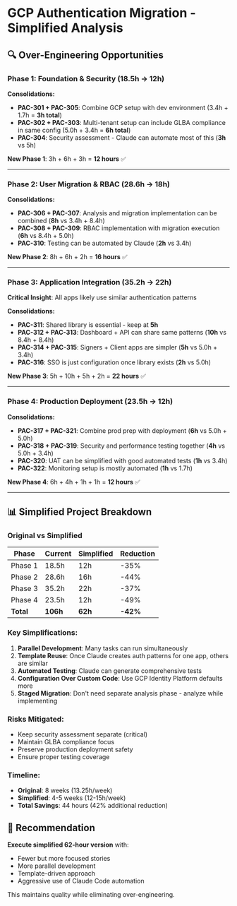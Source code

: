# GCP Authentication Migration - Simplified Analysis

## 🔍 Over-Engineering Opportunities

### **Phase 1: Foundation & Security (18.5h → 12h)**

**Consolidations:**
- **PAC-301 + PAC-305**: Combine GCP setup with dev environment (3.4h + 1.7h = **3h total**)
- **PAC-302 + PAC-303**: Multi-tenant setup can include GLBA compliance in same config (5.0h + 3.4h = **6h total**)
- **PAC-304**: Security assessment - Claude can automate most of this (**3h** vs 5h)

**New Phase 1**: 3h + 6h + 3h = **12 hours** ✅

---

### **Phase 2: User Migration & RBAC (28.6h → 18h)**

**Consolidations:**
- **PAC-306 + PAC-307**: Analysis and migration implementation can be combined (**8h** vs 3.4h + 8.4h)
- **PAC-308 + PAC-309**: RBAC implementation with migration execution (**6h** vs 8.4h + 5.0h)
- **PAC-310**: Testing can be automated by Claude (**2h** vs 3.4h)

**New Phase 2**: 8h + 6h + 2h = **16 hours** ✅

---

### **Phase 3: Application Integration (35.2h → 22h)**

**Critical Insight**: All apps likely use similar authentication patterns

**Consolidations:**
- **PAC-311**: Shared library is essential - keep at **5h**
- **PAC-312 + PAC-313**: Dashboard + API can share same patterns (**10h** vs 8.4h + 8.4h)
- **PAC-314 + PAC-315**: Signers + Client apps are simpler (**5h** vs 5.0h + 3.4h)  
- **PAC-316**: SSO is just configuration once library exists (**2h** vs 5.0h)

**New Phase 3**: 5h + 10h + 5h + 2h = **22 hours** ✅

---

### **Phase 4: Production Deployment (23.5h → 12h)**

**Consolidations:**
- **PAC-317 + PAC-321**: Combine prod prep with deployment (**6h** vs 5.0h + 5.0h)
- **PAC-318 + PAC-319**: Security and performance testing together (**4h** vs 5.0h + 3.4h)
- **PAC-320**: UAT can be simplified with good automated tests (**1h** vs 3.4h)
- **PAC-322**: Monitoring setup is mostly automated (**1h** vs 1.7h)

**New Phase 4**: 6h + 4h + 1h + 1h = **12 hours** ✅

---

## 📊 Simplified Project Breakdown

### **Original vs Simplified**
| Phase | Current | Simplified | Reduction |
|-------|---------|------------|-----------|
| Phase 1 | 18.5h | 12h | -35% |
| Phase 2 | 28.6h | 16h | -44% |
| Phase 3 | 35.2h | 22h | -37% |
| Phase 4 | 23.5h | 12h | -49% |
| **Total** | **106h** | **62h** | **-42%** |

### **Key Simplifications:**

1. **Parallel Development**: Many tasks can run simultaneously
2. **Template Reuse**: Once Claude creates auth patterns for one app, others are similar
3. **Automated Testing**: Claude can generate comprehensive tests
4. **Configuration Over Custom Code**: Use GCP Identity Platform defaults more
5. **Staged Migration**: Don't need separate analysis phase - analyze while implementing

### **Risks Mitigated:**
- Keep security assessment separate (critical)
- Maintain GLBA compliance focus
- Preserve production deployment safety
- Ensure proper testing coverage

### **Timeline:**
- **Original**: 8 weeks (13.25h/week)
- **Simplified**: 4-5 weeks (12-15h/week)
- **Total Savings**: 44 hours (42% additional reduction)

## 🎯 Recommendation

**Execute simplified 62-hour version** with:
- Fewer but more focused stories
- More parallel development
- Template-driven approach
- Aggressive use of Claude Code automation

This maintains quality while eliminating over-engineering.